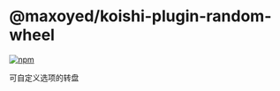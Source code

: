 # @maxoyed/koishi-plugin-random-wheel

[![npm](https://img.shields.io/npm/v/@maxoyed/koishi-plugin-random-wheel?style=flat-square)](https://www.npmjs.com/package/@maxoyed/koishi-plugin-random-wheel)

可自定义选项的转盘
